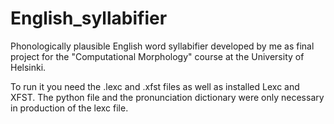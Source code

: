 # English_syllabifier
Phonologically plausible English word syllabifier developed by me as final project for the "Computational Morphology" course at the University of Helsinki.   
  
To run it you need the .lexc and .xfst files as well as installed Lexc and XFST. The python file and the pronunciation dictionary were only necessary in production of the lexc file. 
